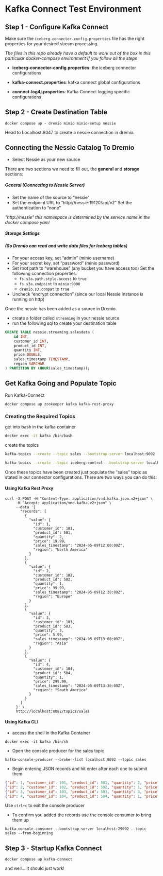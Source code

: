 # Kafka Connect Test Environment

## Step 1 - Configure Kafka Connect

Make sure the `iceberg-connector-config.properties` file has the right properties for your desired stream processing.

_The files in this repo already have a default to work out of the box in this particular docker-compose environment if you follow all the steps_

- **iceberg-connector-config.properties**: the iceberg connector configurations

- **kafka-connect.properties**: kafka connect global configurations

- **connect-log4j.properties**: Kafka Connect logging specific configurations

## Step 2 - Create Destination Table

```
docker compose up - dremio minio minio-setup nessie
```

Head to Localhost:9047 to create a nessie connection in dremio.

## Connecting the Nessie Catalog To Dremio

- Select Nessie as your new source

There are two sections we need to fill out, the **general** and **storage** sections:

##### General (Connecting to Nessie Server)

- Set the name of the source to “nessie”
- Set the endpoint URL to “http://nessie:19120/api/v2”
  Set the authentication to “none”

_"http://nessie" this namespace is determined by the service name in the docker compose yaml_

##### Storage Settings

##### (So Dremio can read and write data files for Iceberg tables)

- For your access key, set “admin” (minio username)
- For your secret key, set “password” (minio password)
- Set root path to “warehouse” (any bucket you have access too)
  Set the following connection properties:
  - `fs.s3a.path.style.access` to `true`
  - `fs.s3a.endpoint` to `minio:9000`
  - `dremio.s3.compat` to `true`
- Uncheck “encrypt connection” (since our local Nessie instance is running on http)

Once the nessie has been added as a source in Dremio.

- create a folder called `streaming` in your nessie source
- run the following sql to create your destination table

```sql
CREATE TABLE nessie.streaming.salesdata (
    id INT,
    customer_id INT,
    product_id INT,
    quantity INT,
    price DOUBLE,
    sales_timestamp TIMESTAMP,
    region VARCHAR
) PARTITION BY (HOUR(sales_timestamp));
```

## Get Kafka Going and Populate Topic

Run Kafka-Connect

```shell
docker compose up zookeeper kafka kafka-rest-proxy
```

### Creating the Required Topics

get into bash in the kafka container
```bash
docker exec -it kafka /bin/bash
```

create the topics

```bash
kafka-topics --create --topic sales --bootstrap-server localhost:9092 --partitions 1 --replication-factor 1

kafka-topics --create --topic iceberg-control --bootstrap-server localhost:9092 --partitions 1 --replication-factor 1
```
Once these topics have been created just populate the "sales" topic as stated in our connector configurations. There are two ways you can do this:

#### Using Kafka Rest Proxy

```shell
curl -X POST -H "Content-Type: application/vnd.kafka.json.v2+json" \
     -H "Accept: application/vnd.kafka.v2+json" \
     --data '{
       "records": [
         {
           "value": {
             "id": 1,
             "customer_id": 101,
             "product_id": 501,
             "quantity": 2,
             "price": 19.99,
             "sales_timestamp": "2024-05-09T12:00:00Z",
             "region": "North America"
           }
         },
         {
           "value": {
             "id": 2,
             "customer_id": 102,
             "product_id": 502,
             "quantity": 1,
             "price": 99.99,
             "sales_timestamp": "2024-05-09T12:30:00Z",
             "region": "Europe"
           }
         },
         {
           "value": {
             "id": 3,
             "customer_id": 103,
             "product_id": 503,
             "quantity": 3,
             "price": 5.99,
             "sales_timestamp": "2024-05-09T13:00:00Z",
             "region": "Asia"
           }
         },
         {
           "value": {
             "id": 4,
             "customer_id": 104,
             "product_id": 504,
             "quantity": 1,
             "price": 299.99,
             "sales_timestamp": "2024-05-09T13:30:00Z",
             "region": "South America"
           }
         }
       ]
     }' \
     http://localhost:8082/topics/sales
```

#### Using Kafka CLI

- access the shell in the Kafka Container

```shell
docker exec -it kafka /bin/sh
```

- Open the console producer for the sales topic

```shell
kafka-console-producer --broker-list localhost:9092 --topic sales
```

- Begin entering JSON records and hit enter after each one to submit them

```json
{"id": 1, "customer_id": 101, "product_id": 501, "quantity": 2, "price": 19.99, "sales_timestamp": "2024-05-09T12:00:00Z", "region": "North America"}
{"id": 2, "customer_id": 102, "product_id": 502, "quantity": 1, "price": 99.99, "sales_timestamp": "2024-05-09T12:30:00Z", "region": "Europe"}
{"id": 3, "customer_id": 103, "product_id": 503, "quantity": 3, "price": 5.99, "sales_timestamp": "2024-05-09T13:00:00Z", "region": "Asia"}
{"id": 4, "customer_id": 104, "product_id": 504, "quantity": 1, "price": 299.99, "sales_timestamp": "2024-05-09T13:30:00Z", "region": "South America"}
```

Use `ctrl+c` to exit the console producer

- To confirm you added the records use the console consumer to bring them up

```shell
kafka-console-consumer --bootstrap-server localhost:29092 --topic sales --from-beginning
```

## Step 3 - Startup Kafka Connect

```
docker compose up kafka-connect
```

and well... it should just work!